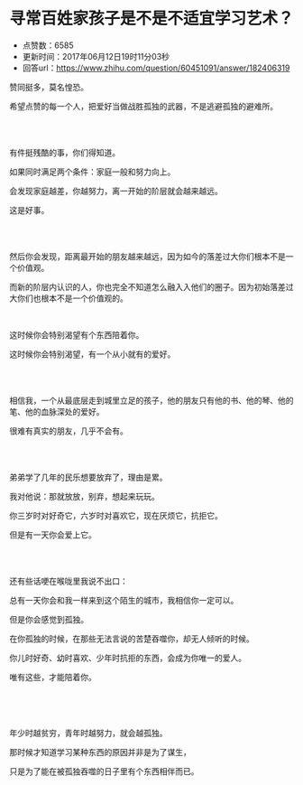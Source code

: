 # 寻常百姓家孩子是不是不适宜学习艺术？
- 点赞数：6585
- 更新时间：2017年06月12日19时11分03秒
- 回答url：https://www.zhihu.com/question/60451091/answer/182406319
<body>
 <p data-pid="sBJxUkVK">赞同挺多，莫名惶恐。</p>
 <p data-pid="vdRmqS7u">希望点赞的每一个人，把爱好当做战胜孤独的武器，不是逃避孤独的避难所。</p>
 <br>
 <br>
 <p data-pid="57EqNEb6">有件挺残酷的事，你们得知道。</p>
 <p data-pid="lpfL96FB">如果同时满足两个条件：家庭一般和努力向上。</p>
 <p data-pid="A-ijL0Wq">会发现家庭越差，你越努力，离一开始的阶层就会越来越远。</p>
 <p data-pid="UjDLiKMH">这是好事。</p>
 <br>
 <br>
 <p data-pid="UFkci_z-">然后你会发现，距离最开始的朋友越来越远，因为如今的落差过大你们根本不是一个价值观。</p>
 <p data-pid="StQJk2oY">而新的阶层内认识的人，你也完全不知道怎么融入入他们的圈子。因为初始落差过大你们也根本不是一个价值观的。</p>
 <br>
 <p data-pid="O5MY7sb-">这时候你会特别渴望有个东西陪着你。</p>
 <p data-pid="TsFhWzyw">这时候你会特别渴望，有一个从小就有的爱好。</p>
 <br>
 <br>
 <p data-pid="Mc9KsBsW">相信我，一个从最底层走到城里立足的孩子，他的朋友只有他的书、他的琴、他的笔、他的血脉深处的爱好。</p>
 <p data-pid="I_BFuL2Z">很难有真实的朋友，几乎不会有。</p>
 <br>
 <br>
 <p data-pid="wQm7yH7h">弟弟学了几年的民乐想要放弃了，理由是累。</p>
 <p data-pid="_C6hTZI5">我对他说：那就放放，别弃，想起来玩玩。</p>
 <p data-pid="qXEwdHlR">你三岁时对好奇它，六岁时对喜欢它，现在厌烦它，抗拒它。</p>
 <p data-pid="heNFFAlM">但是有一天你会爱上它。</p>
 <br>
 <br>
 <p data-pid="00_y7BUe">还有些话哽在喉咙里我说不出口：</p>
 <p data-pid="WPef0afv">总有一天你会和我一样来到这个陌生的城市，我相信你一定可以。</p>
 <p data-pid="V83d0IG-">但是你会感觉到孤独。</p>
 <p data-pid="uObEGPls">在你孤独的时候，在那些无法言说的苦楚吞噬你，却无人倾听的时候。</p>
 <p data-pid="Nly4z5gS">你儿时好奇、幼时喜欢、少年时抗拒的东西，会成为你唯一的爱人。</p>
 <p data-pid="mD3LMhR2">唯有这些，才能陪着你。</p>
 <br>
 <br>
 <br>
 <p data-pid="DHAzJ_Lz">年少时越贫穷，青年时越努力，就会越孤独。</p>
 <p data-pid="o8OEGtpi">那时候才知道学习某种东西的原因并非是为了谋生，</p>
 <p data-pid="siUcm9UF">只是为了能在被孤独吞噬的日子里有个东西相伴而已。</p>
</body>